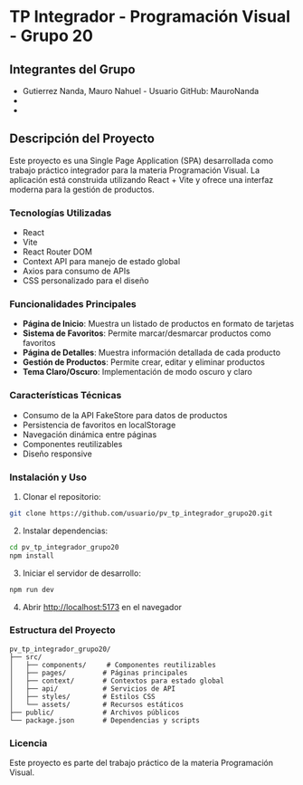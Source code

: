 # TP Integrador - Programación Visual - Grupo 20

## Integrantes del Grupo
- Gutierrez Nanda, Mauro Nahuel - Usuario GitHub: MauroNanda
-
-

## Descripción del Proyecto
Este proyecto es una Single Page Application (SPA) desarrollada como trabajo práctico integrador para la materia Programación Visual. La aplicación está construida utilizando React + Vite y ofrece una interfaz moderna para la gestión de productos.

### Tecnologías Utilizadas
- React
- Vite
- React Router DOM
- Context API para manejo de estado global
- Axios para consumo de APIs
- CSS personalizado para el diseño

### Funcionalidades Principales
- **Página de Inicio**: Muestra un listado de productos en formato de tarjetas
- **Sistema de Favoritos**: Permite marcar/desmarcar productos como favoritos
- **Página de Detalles**: Muestra información detallada de cada producto
- **Gestión de Productos**: Permite crear, editar y eliminar productos
- **Tema Claro/Oscuro**: Implementación de modo oscuro y claro

### Características Técnicas
- Consumo de la API FakeStore para datos de productos
- Persistencia de favoritos en localStorage
- Navegación dinámica entre páginas
- Componentes reutilizables
- Diseño responsive

### Instalación y Uso
1. Clonar el repositorio:
```bash
git clone https://github.com/usuario/pv_tp_integrador_grupo20.git
```

2. Instalar dependencias:
```bash
cd pv_tp_integrador_grupo20
npm install
```

3. Iniciar el servidor de desarrollo:
```bash
npm run dev
```

4. Abrir [http://localhost:5173](http://localhost:5173) en el navegador

### Estructura del Proyecto
```
pv_tp_integrador_grupo20/
├── src/
│   ├── components/     # Componentes reutilizables
│   ├── pages/         # Páginas principales
│   ├── context/       # Contextos para estado global
│   ├── api/           # Servicios de API
│   ├── styles/        # Estilos CSS
│   └── assets/        # Recursos estáticos
├── public/            # Archivos públicos
└── package.json       # Dependencias y scripts
```

### Licencia
Este proyecto es parte del trabajo práctico de la materia Programación Visual.